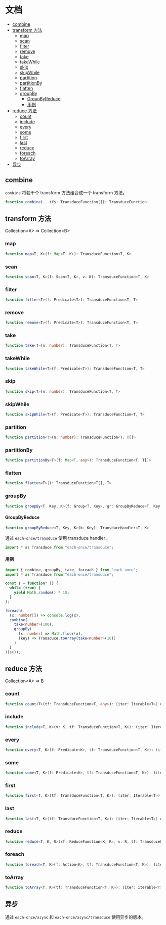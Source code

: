 # 文档

- [combine](#combine)
- [transform 方法](#transform-方法)
  - [map](#map)
  - [scan](#scan)
  - [filter](#filter)
  - [remove](#remove)
  - [take](#take)
  - [takeWhile](#takewhile)
  - [skip](#skip)
  - [skipWhile](#skipwhile)
  - [partition](#partition)
  - [partitionBy](#partitionby)
  - [flatten](#flatten)
  - [groupBy](#groupby)
    - [GroupByReduce](#groupbyreduce)
    - [用例](#用例)
- [reduce 方法](#reduce-方法)
  - [count](#count)
  - [include](#include)
  - [every](#every)
  - [some](#some)
  - [first](#first)
  - [last](#last)
  - [reduce](#reduce)
  - [foreach](#foreach)
  - [toArray](#toarray)
- [异步](#异步)

## combine

`combine` 将若干个 transform 方法组合成一个 transform 方法。

``` typescript
function combine(...tfs: TransduceFunction[]): TransduceFunction
```

## transform 方法

Collection\<A> => Collection\<B>

### map

``` typescript
function map<T, K>(f: Map<T, K>): TransduceFunction<T, K>
```

### scan

``` typescript
function scan<T, K>(f: Scan<T, K>, v: K): TransduceFunction<T, K>
```

### filter

``` typescript
function filter<T>(f: Predicate<T>): TransduceFunction<T, T>
```

### remove

``` typescript
function remove<T>(f: Predicate<T>): TransduceFunction<T, T>
```

### take

``` typescript
function take<T>(n: number): TransduceFunction<T, T>
```

### takeWhile

``` typescript
function takeWhile<T>(f: Predicate<T>): TransduceFunction<T, T>
```

### skip

``` typescript
function skip<T>(n: number): TransduceFunction<T, T>
```

### skipWhile

``` typescript
function skipWhile<T>(f: Predicate<T>): TransduceFunction<T, T>
```

### partition

``` typescript
function partition<T>(n: number): TransduceFunction<T, T[]>
```

### partitionBy

``` typescript
function partitionBy<T>(f: Map<T, any>): TransduceFunction<T, T[]>
```

### flatten

``` typescript
function flatten<T>(): TransduceFunction<T[], T>
```

### groupBy

``` typescript
function groupBy<T, Key, K>(f: Group<T, Key>, gr: GroupByReduce<T, Key, K>): TransduceFunction<T, K>
```

#### GroupByReduce

``` typescript
function groupByReduce<T, Key, K>(k: Key): TransduceHandler<T, K>
```

通过 `each-once/transduce` 使用 transduce handler 。

``` typescript
import * as Transduce from "each-once/transduce";
```

#### 用例

``` typescript
import { combine, groupBy, take, foreach } from "each-once";
import * as Transduce from "each-once/transduce";

const s = function* () {
  while (true) {
    yield Math.random() * 10;
  }
};

foreach(
  (x: number[]) => console.log(x),
  combine(
    take<number>(100),
    groupBy(
      (x: number) => Math.floor(x),
      (key) => Transduce.toArray(take<number>(10))
    )
  )
)(s());

```

## reduce 方法

Collection\<A> => B

### count

``` typescript
function count<T>(tf: TransduceFunction<T, any>): (iter: Iterable<T>) => number
```

### include

``` typescript
function include<T, K>(v: K, tf: TransduceFunction<T, K>): (iter: Iterable<T>) => boolean
```

### every

``` typescript
function every<T, K>(f: Predicate<K>, tf: TransduceFunction<T, K>): (iter: Iterable<T>) => boolean
```

### some

``` typescript
function some<T, K>(f: Predicate<K>, tf: TransduceFunction<T, K>): (iter: Iterable<T>) => boolean
```

### first

``` typescript
function first<T, K>(tf: TransduceFunction<T, K>): (iter: Iterable<T>) => K | void
```

### last

``` typescript
function last<T, K>(tf: TransduceFunction<T, K>): (iter: Iterable<T>) => K | void
```

### reduce

``` typescript
function reduce<T, K, R>(rf: ReduceFunction<K, R>, v: R, tf: TransduceFunction<T, K>): (iter: Iterable<T>) => R
```

### foreach

``` typescript
function foreach<T, K>(f: Action<K>, tf: TransduceFunction<T, K>): (iter: Iterable<T>) => void
```

### toArray

``` typescript
function toArray<T, K>(tf: TransduceFunction<T, K>): (iter: Iterable<T>) => K[]
```

## 异步

通过 `each-once/async` 和 `each-once/async/transduce` 使用异步的版本。